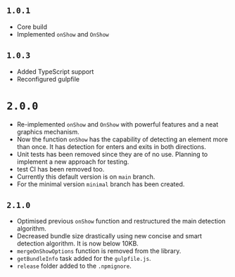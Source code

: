 ## `1.0.1`
- Core build
- Implemented `onShow` and `OnShow`

## `1.0.3`
- Added TypeScript support
- Reconfigured gulpfile

# `2.0.0`
- Re-implemented `onShow` and `OnShow` with powerful features and a neat graphics mechanism.
- Now the function `onShow` has the capability of detecting an element more than once. It has detection for enters and exits in both directions.
- Unit tests has been removed since they are of no use. Planning to implement a new approach for testing.
- test CI has been removed too.
- Currently this default version is on `main` branch.
- For the minimal version `minimal` branch has been created.

## `2.1.0`
- Optimised previous `onShow` function and restructured the main detection algorithm.
- Decreased bundle size drastically using new concise and smart detection algorithm. It is now below 10KB.
- `mergeOnShowOptions` function is removed from the library.
- `getBundleInfo` task added for the `gulpfile.js`.
- `release` folder added to the `.npmignore`.